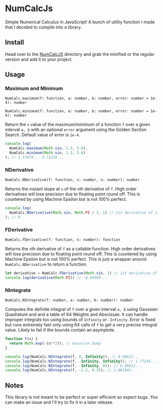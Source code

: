# NumCalcJs
Simple Numerical Calculus in JavaScript! A bunch of utility function I made that I decided to compile into a library.

## Install
Head over to the [NumCalcJS](https://github.com/Bobingstern/NumCalcJs/tree/main/NumCalcJs) directory and grab the minified or the regular version and add it to your project.

## Usage

### Maximum and Minimum

`NumCalc.maximum(f: function, a: number, b: number, error: number = 1e-4): number`

`NumCalc.minimum(f: function, a: number, b: number, error: number = 1e-4): number`

Return the `x` value of the maximum/minimum of a function `f` over a given interval `a, b` with an optional `error` argument using the Golden Section Search. Default value of error is `1e-4`.

```js
console.log(
  NumCalc.maximum(Math.sin, 1.3, 5.6),
  NumCalc.minimum(Math.sin, 1.3, 5.6)
); // 1.57079... 4.71239...
```

### NDerivative

`NumCalc.NDerivative(f: function, x: number, n: number): number`

Returns the instant slope at `x` of the `n`th derivative of `f`. High order derivatives will lose precision due to floating point round off. This is countered by using Machine Epsilon but is not 100% perfect.

```js
console.log(
  NumCalc.NDerivative(Math.sin, Math.PI / 2, 1) // 1st derivative of sin
); // 0
```

### FDerivative

`NumCalc.FDerivative(f: function, n: number): function`

Returns the `n`th derivative of `f` as a callable function. High order derivatives will lose precision due to floating point round off. This is countered by using Machine Epsilon but is not 100% perfect. This is just a wrapper around `NumCalc.NDerivative` to return a function.

```js
let derivative = NumCalc.FDerivative(Math.sin, 1) // 1st derivative of sin
console.log(derivative(Math.PI)) // -0.99999...
```

### NIntegrate
`NumCalc.NIntegrate(f: number, a: number, b: number): number`

Computes the definite integral of `f` over a given interval `a, b` using Gaussian Quadrature and and a table of 64 Weights and Abscissae. It can handle improper integrals too using bounds of `Infinity` or `-Infinity`. Error is fixed but runs extremely fast only using 64 calls of `f` to get a very precise integral value. Likely to fail if the bounds contain an asymptote.

```js
function f(x) {
  return Math.exp(-(x**2)); // Gaussian bump
}

console.log(NumCalc.NIntegrate(f, 0, Infinity)); // 0.88622...
console.log(NumCalc.NIntegrate(f, -Infinity, Infinity)); // 1.77245...
console.log(NumCalc.NIntegrate(f, -Infinity, 0)); // 0.88622...
console.log(NumCalc.NIntegrate(f, -2.2, 0.2)); // 1.081941...
```

## Notes

This library is not meant to be perfect or super efficient so expect bugs. You can make an issue and I'll try to fix it in a later release.

